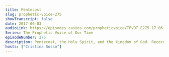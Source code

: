 ```yaml
---
title: Pentecost
slug: prophetic-voice-275
showTranscript: false
date: 2017-06-03
audioLink: https://episodes.castos.com/propheticvoice/TPVOT_E275_17_06_03-04_Pentecost.mp3
Series: The Prophetic Voice of Our Time
episodeNumber: 275
description: Pentecost, the Holy Spirit, and the kingdom of God. Recorded in Jerusalem!
hosts: ["Cristina Sosso"]
---
```

